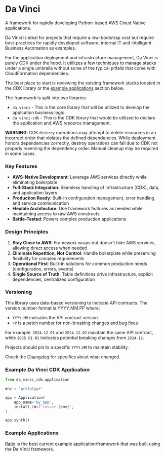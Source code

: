 Da Vinci
========
A framework for rapidly developing Python-based AWS Cloud Native applications.

Da Vinci is ideal for projects that require a low-bootstrap cost but require
best-practices for rapidly developed software, internal IT and Intelligent
Business Automation as examples.

For the application deployment and infrastructure management, Da Vinci is purely
CDK under the hood. It utilitzes a few techniques to manage stacks under a single
umbrella without some of the typical pitfalls that come with CloudFormation dependencies.

The best place to start is reviewing the existing framework stacks located in the CDK library or the 
[example applications](#example-applications) section below.

The framework is split into two libraries:

- `da_vinci` - This is the core library that will be utilized to develop the applcation business logic.
- `da_vinci-cdk` - This is the CDK library that would be utilized to declare the application and AWS resource management.

**WARNING**: CDK `destroy` operations may attempt to delete resources in an incorrect order that violates the defined
dependencies. While deployment honors dependencies correctly, destroy operations can fail due to CDK not properly
reversing the dependency order. Manual cleanup may be required in some cases. 

### Key Features
- **AWS-Native Development**: Leverage AWS services directly while eliminating boilerplate
- **Full-Stack Integration**: Seamless handling of infrastructure (CDK), data, and application layers
- **Production Ready**: Built-in configuration management, error handling, and service communication
- **Flexible Architecture**: Use framework features as needed while maintaining access to raw AWS constructs
- **Battle-Tested**: Powers complex production applications

### Design Principles
1. **Stay Close to AWS**: Framework wraps but doesn't hide AWS services, allowing direct access when needed
2. **Eliminate Repetition, Not Control**: Handle boilerplate while preserving flexibility for complex requirements
3. **Operational First**: Built-in solutions for common production needs (configuration, errors, events)
4. **Single Source of Truth**: Table definitions drive infrastructure, explicit dependencies, centralized configuration

### Versioning
This library uses date-based versioning to indicate API contracts. The version number format is YYYY.MM.PP where:

- `YYYY.MM` indicates the API contract version
- `PP` is a patch number for non-breaking changes and bug fixes

For example: `2024.12.01` and `2024.12.02` maintain the same API contract, while `2025.01.01` indicates potential breaking changes from `2024.12`.

Projects should pin to a specific `YYYY.MM` to maintain stability.

Check the [Changelog](CHANGELOG.md) for specifics about what changed.

### Example Da Vinci CDK Application

```python
from da_vinci_cdk.application

env = 'prototype'

app = Application(
    app_name='my_app',
    install_id=f'rosser-{env}',
)

app.synth()
```

### Example Applications

[Ratio](https://github.com/jarosser06/ratio) is the best current example application/framework that
was built using the Da Vinci framework.